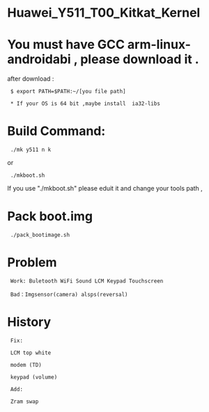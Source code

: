 # Huawei_Y511_T00_Kitkat_Kernel

  # You must have GCC arm-linux-androidabi , please download it .
     
  after download :
     
     $ export PATH=$PATH:~/[you file path]
     
     * If your OS is 64 bit ,maybe install  ia32-libs
     
 # Build Command:
 
     ./mk y511 n k
     
 or
     
     ./mkboot.sh
     
If you use  "./mkboot.sh" please eduit it and change your tools path , 

   
 # Pack boot.img 
 
     ./pack_bootimage.sh
     
 # Problem
   
     Work: Buletooth WiFi Sound LCM Keypad Touchscreen 
     
     Bad：Imgsensor(camera) alsps(reversal)

# History

     Fix:
     
     LCM top white
     
     modem (TD)
     
     keypad (volume)
     
     Add:
     
     Zram swap
     
     
 
 
